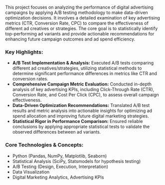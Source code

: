 This project focuses on analyzing the performance of digital advertising campaigns by applying A/B testing methodology to make data-driven optimization decisions. It involves a detailed examination of key advertising metrics (CTR, Conversion Rate, CPC) to compare the effectiveness of different ad creatives or strategies. The core goal is to statistically identify top-performing ad variants and provide actionable recommendations for enhancing future campaign outcomes and ad spend efficiency.

### Key Highlights:
* **A/B Test Implementation & Analysis:** Executed A/B tests comparing different ad creatives/strategies, utilizing statistical methods to determine significant performance differences in metrics like CTR and conversion rates.
* **Comprehensive Campaign Metric Evaluation:** Conducted in-depth analysis of key advertising KPIs, including Click-Through Rate (CTR), Conversion Rate, and Cost Per Click (CPC), to assess overall campaign effectiveness.
* **Data-Driven Optimization Recommendations:** Translated A/B test results and metric analysis into actionable insights for optimizing ad spend allocation and improving future digital marketing strategies.
* **Statistical Rigor in Performance Comparison:** Ensured reliable conclusions by applying appropriate statistical tests to validate the observed differences between ad variants.

### Core Technologies & Concepts:
* Python (Pandas, NumPy, Matplotlib, Seaborn)
* Statistical Analysis (SciPy, Statsmodels for hypothesis testing)
* A/B Testing (Design, Execution, Interpretation)
* Data Visualization
* Digital Marketing Analytics, Advertising KPIs
